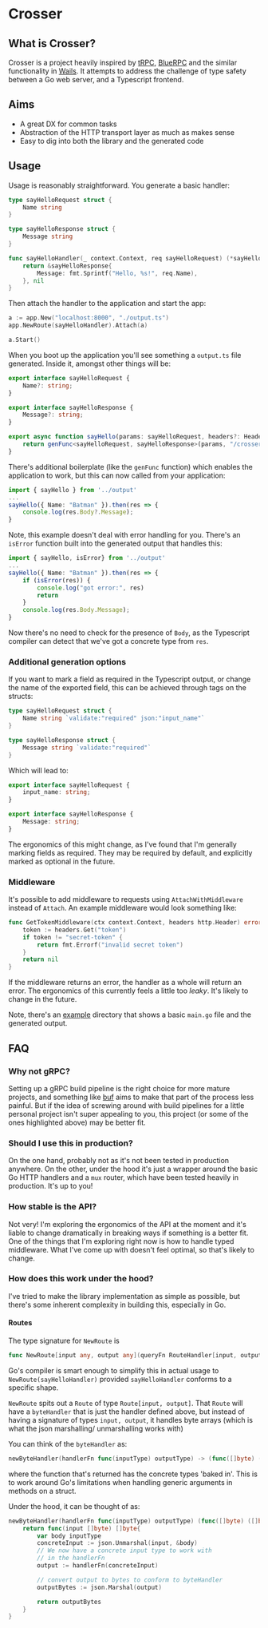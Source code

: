 # Crosser

## What is Crosser?
Crosser is a project heavily inspired by [tRPC](https://github.com/trpc/trpc), [BlueRPC](https://github.com/blue-rpc/bluerpc) and the similar functionality in [Wails](https://github.com/wailsapp/wails). It attempts to address the challenge of type safety between a Go web server, and a Typescript frontend.

## Aims
- A great DX for common tasks
- Abstraction of the HTTP transport layer as much as makes sense
- Easy to dig into both the library and the generated code

## Usage
Usage is reasonably straightforward. You generate a basic handler:

```go
type sayHelloRequest struct {
	Name string
}

type sayHelloResponse struct {
	Message string
}

func sayHelloHandler(_ context.Context, req sayHelloRequest) (*sayHelloResponse, error) {
	return &sayHelloResponse{
		Message: fmt.Sprintf("Hello, %s!", req.Name),
	}, nil
}
```

Then attach the handler to the application and start the app:

```go
a := app.New("localhost:8000", "./output.ts")
app.NewRoute(sayHelloHandler).Attach(a)

a.Start()
```

When you boot up the application you'll see something a `output.ts` file generated. Inside it, amongst other things will be:
```typescript
export interface sayHelloRequest {
	Name?: string;
}

export interface sayHelloResponse {
	Message?: string;
}

export async function sayHello(params: sayHelloRequest, headers?: HeadersInit): Promise<Response<sayHelloResponse> | Error> {
	return genFunc<sayHelloRequest, sayHelloResponse>(params, "/crosser/sayHello", headers);
}
```

There's additional boilerplate (like the `genFunc` function) which enables the application to work, but this can now called from your application:

```typescript
import { sayHello } from '../output'
...
sayHello({ Name: "Batman" }).then(res => {
	console.log(res.Body?.Message);
}
```

Note, this example doesn't deal with error handling for you. There's an `isError` function built into the generated output that handles this:

```typescript
import { sayHello, isError} from '../output'
...
sayHello({ Name: "Batman" }).then(res => {
	if (isError(res)) {
		console.log("got error:", res)
		return
	}
	console.log(res.Body.Message);
}
```

Now there's no need to check for the presence of `Body`, as the Typescript compiler can detect that we've got a concrete type from `res`.

### Additional generation options
If you want to mark a field as required in the Typescript output, or change the name of the exported field, this can be achieved through tags on the structs:
```go
type sayHelloRequest struct {
	Name string `validate:"required" json:"input_name"`
}

type sayHelloResponse struct {
	Message string `validate:"required"`
}
```
Which will lead to:
```typescript
export interface sayHelloRequest {
	input_name: string;
}

export interface sayHelloResponse {
	Message: string;
}
```

The ergonomics of this might change, as I've found that I'm generally marking fields as required. They may be required by default, and explicitly marked as optional in the future.

### Middleware
It's possible to add middleware to requests using `AttachWithMiddleware` instead of `Attach`. An example middleware would look something like:

```go
func GetTokenMiddleware(ctx context.Context, headers http.Header) error {
	token := headers.Get("token")
	if token != "secret-token" {
		return fmt.Errorf("invalid secret token")
	}
	return nil
}
```

If the middleware returns an error, the handler as a whole will return an error. The ergonomics of this currently feels a little too _leaky_. It's likely to change in the future.

Note, there's an [example](./example) directory that shows a basic `main.go` file and the generated output.



## FAQ
### Why not gRPC?
Setting up a gRPC build pipeline is the right choice for more mature projects, and something like [buf](http://buf.build) aims to make that part of the process less painful. But if the idea of screwing around with build pipelines for a little personal project isn't super appealing to you, this project (or some of the ones highlighted above) may be better fit.

### Should I use this in production?
On the one hand, probably not as it's not been tested in production anywhere. On the other, under the hood it's just a wrapper around the basic Go HTTP handlers and a `mux` router, which have been tested heavily in production. It's up to you!

### How stable is the API?
Not very! I'm exploring the ergonomics of the API at the moment and it's liable to change dramatically in breaking ways if something is a better fit. One of the things that I'm exploring right now is how to handle typed middleware. What I've come up with doesn't feel optimal, so that's likely to change.

### How does this work under the hood?
I've tried to make the library implementation as simple as possible, but there's some inherent complexity in building this, especially in Go.

#### Routes
The type signature for `NewRoute` is
```go
func NewRoute[input any, output any](queryFn RouteHandler[input, output]) *Route[input, output] {
```

Go's compiler is smart enough to simplify this in actual usage to `NewRoute(sayHelloHandler)` provided `sayHelloHandler` conforms to a specific shape.

`NewRoute` spits out a `Route` of type `Route[input, output]`. That `Route` will have a `byteHandler` that is just the handler defined above, but instead of having a signature of types `input, output`, it handles byte arrays (which is what the json marshalling/ unmarshalling works with)

You can think of the `byteHandler` as:
```go
newByteHandler(handlerFn func(inputType) outputType) -> (func([]byte) ([]byte))
```
where the function that's returned has the concrete types 'baked in'. This is to work around Go's limitations when handling generic arguments in methods on a struct.

Under the hood, it can be thought of as:
```go
newByteHandler(handlerFn func(inputType) outputType) (func([]byte) ([]byte)) {
	return func(input []byte) []byte{
		var body inputType
		concreteInput := json.Unmarshal(input, &body)
		// We now have a concrete input type to work with
		// in the handlerFn
		output := handlerFn(concreteInput)

		// convert output to bytes to conform to byteHandler
		outputBytes := json.Marshal(output)

		return outputBytes
	}
}
```
